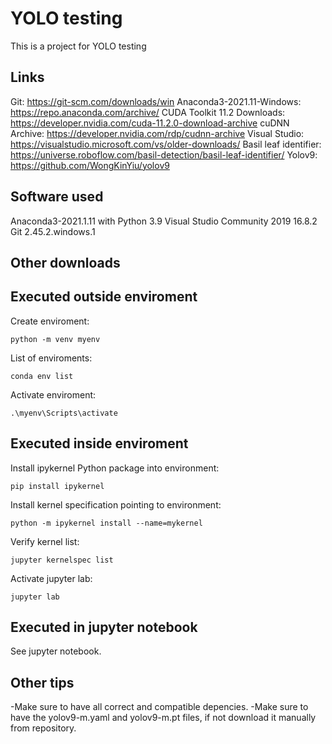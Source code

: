 # YOLO testing
This is a project for YOLO testing

## Links
Git:
https://git-scm.com/downloads/win
Anaconda3-2021.11-Windows:
https://repo.anaconda.com/archive/
CUDA Toolkit 11.2 Downloads:
https://developer.nvidia.com/cuda-11.2.0-download-archive
cuDNN Archive:
https://developer.nvidia.com/rdp/cudnn-archive
Visual Studio:
https://visualstudio.microsoft.com/vs/older-downloads/
Basil leaf identifier:
https://universe.roboflow.com/basil-detection/basil-leaf-identifier/
Yolov9:
https://github.com/WongKinYiu/yolov9

## Software used
Anaconda3-2021.1.11 with Python 3.9
Visual Studio Community 2019 16.8.2
Git 2.45.2.windows.1

## Other downloads

## Executed outside enviroment
Create enviroment:
```
python -m venv myenv
```

List of enviroments:
```
conda env list
```

Activate enviroment:
```
.\myenv\Scripts\activate 
```

## Executed inside enviroment
Install ipykernel Python package into environment:
```
pip install ipykernel 
```

Install kernel specification pointing to environment:
```
python -m ipykernel install --name=mykernel
```

Verify kernel list:
```
jupyter kernelspec list
```

Activate jupyter lab:
```
jupyter lab
```

## Executed in jupyter notebook
See jupyter notebook.

## Other tips
-Make sure to have all correct and compatible depencies.
-Make sure to have the yolov9-m.yaml and yolov9-m.pt files, if not download it manually from repository.
